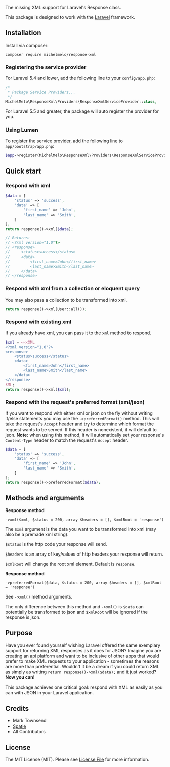 The missing XML support for Laravel's Response class.

This package is designed to work with the [Laravel](https://laravel.com) framework.

## Installation

Install via composer:

```
composer require michelmelo/response-xml
```

### Registering the service provider

For Laravel 5.4 and lower, add the following line to your ``config/app.php``:

```php
/*
 * Package Service Providers...
 */
MichelMelo\ResponseXml\Providers\ResponseXmlServiceProvider::class,
```

For Laravel 5.5 and greater, the package will auto register the provider for you.

### Using Lumen

To register the service provider, add the following line to ``app/bootstrap/app.php``:

```php
$app->register(MichelMelo\ResponseXml\Providers\ResponseXmlServiceProvider::class);
```

## Quick start

### Respond with xml

```php
$data = [
    'status' => 'success',
    'data' => [
        'first_name' => 'John',
        'last_name' => 'Smith',
    ]
];
return response()->xml($data);

// Returns:
// <?xml version="1.0"?>
// <response>
//     <status>success</status>
//     <data>
//         <first_name>John</first_name>
//         <last_name>Smith</last_name>
//     </data>
// </response>
```

### Respond with xml from a collection or eloquent query

You may also pass a collection to be transformed into xml.

```php
return response()->xml(User::all());
```

### Respond with existing xml

If you already have xml, you can pass it to the ``xml`` method to respond.

```php
$xml = <<<XML
<?xml version="1.0"?>
<response>
    <status>success</status>
    <data>
        <first_name>John</first_name>
        <last_name>Smith</last_name>
    </data>
</response>
XML;
return response()->xml($xml);
```

### Respond with the request's preferred format (xml/json)

If you want to respond with either xml or json on the fly without writing if/else statements you may use the ``->preferredFormat()`` method. This will take the request's ``Accept`` header and try to determine which format the request wants to be served. If this header is nonexistent, it will default to json. **Note:** when using this method, it will automatically set your response's ``Content-Type`` header to match the request's ``Accept`` header.

```php
$data = [
    'status' => 'success',
    'data' => [
        'first_name' => 'John',
        'last_name' => 'Smith',
    ]
];
return response()->preferredFormat($data);
```

## Methods and arguments

**Response method**

``->xml($xml, $status = 200, array $headers = [], $xmlRoot = 'response')``

The ``$xml`` argument is the data you want to be transformed into xml (may also be a premade xml string).

``$status`` is the http code your response will send.

``$headers`` is an array of key/values of http headers your response will return.

``$xmlRoot`` will change the root xml element. Default is ``response``.

**Response method**

``->preferredFormat($data, $status = 200, array $headers = [], $xmlRoot = 'response')``

See ``->xml()`` method arguments.

The only difference between this method and ``->xml()`` is ``$data`` can potentially be transformed to json and ``$xmlRoot`` will be ignored if the response is json.

## Purpose

Have you ever found yourself wishing Laravel offered the same exemplary support for returning XML responses as it does for JSON? Imagine you are creating an api platform and want to be inclusive of other apps that would prefer to make XML requests to your application - sometimes the reasons are more than preferential. Wouldn't it be a dream if you could return XML as simply as writing ``return response()->xml($data);`` and it just worked? **Now you can!**

This package achieves one critical goal: respond with XML as easily as you can with JSON in your Laravel application.

## Credits

- Mark Townsend
- [Spatie](https://spatie.be/)
- All Contributors

## License

The MIT License (MIT). Please see [License File](LICENSE.md) for more information.
